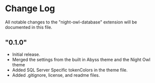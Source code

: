 # Change Log

All notable changes to the "night-owl-database" extension will be documented in this file.

## "0.1.0"

- Initial release.
- Merged the settings from the built in Abyss theme and the Night Owl theme
- Added SQL Server Specific tokenColors in the theme file.
- Added .gitignore, license, and readme files.